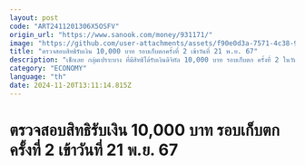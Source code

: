 ```yaml
---
layout: post
code: "ART2411201306X5OSFV"
origin_url: "https://www.sanook.com/money/931171/"
image: "https://github.com/user-attachments/assets/f90e0d3a-7571-4c38-9546-0f9d3ddb82cf"
title: "ตรวจสอบสิทธิรับเงิน 10,000 บาท รอบเก็บตกครั้งที่ 2 เข้าวันที่ 21 พ.ย. 67"
description: "เช็กเลย กลุ่มเปราะบาง ที่มีสิทธิได้รับเงินดิจิทัล 10,000 บาท รอบเก็บตก ครั้งที่ 2 ในวันที่ 21 พ.ย. 67"
category: "ECONOMY"
language: "th"
date: 2024-11-20T13:11:14.815Z
---
```


# ตรวจสอบสิทธิรับเงิน 10,000 บาท รอบเก็บตกครั้งที่ 2 เข้าวันที่ 21 พ.ย. 67